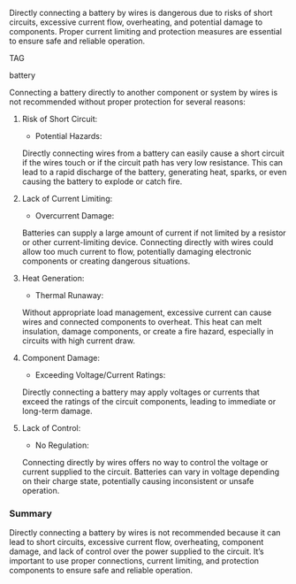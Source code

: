 Directly connecting a battery by wires is dangerous due to risks of short circuits, excessive current flow, overheating, and potential damage to components. Proper current limiting and protection measures are essential to ensure safe and reliable operation.

TAG

battery

<CUT FROM HERE>

Connecting a battery directly to another component or system by wires is not recommended without proper protection for several reasons:

1. Risk of Short Circuit:

   - Potential Hazards: 
   
   Directly connecting wires from a battery can easily cause a short circuit if the wires touch or if the circuit path has very low resistance. This can lead to a rapid discharge of the battery, generating heat, sparks, or even causing the battery to explode or catch fire.

2. Lack of Current Limiting:
   - Overcurrent Damage: 
   
   Batteries can supply a large amount of current if not limited by a resistor or other current-limiting device. Connecting directly with wires could allow too much current to flow, potentially damaging electronic components or creating dangerous situations.

3. Heat Generation:
   - Thermal Runaway: 
   
   Without appropriate load management, excessive current can cause wires and connected components to overheat. This heat can melt insulation, damage components, or create a fire hazard, especially in circuits with high current draw.

4. Component Damage:
   - Exceeding Voltage/Current Ratings: 
   
   Directly connecting a battery may apply voltages or currents that exceed the ratings of the circuit components, leading to immediate or long-term damage.

5. Lack of Control:
   - No Regulation: 
   
   Connecting directly by wires offers no way to control the voltage or current supplied to the circuit. Batteries can vary in voltage depending on their charge state, potentially causing inconsistent or unsafe operation.

### Summary

Directly connecting a battery by wires is not recommended because it can lead to short circuits, excessive current flow, overheating, component damage, and lack of control over the power supplied to the circuit. It’s important to use proper connections, current limiting, and protection components to ensure safe and reliable operation.

